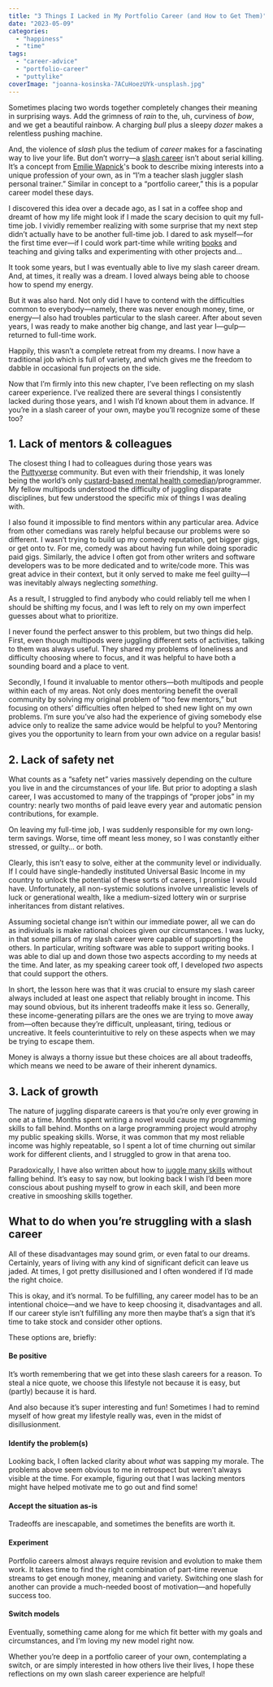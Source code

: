 ```yaml
---
title: "3 Things I Lacked in My Portfolio Career (and How to Get Them)"
date: "2023-05-09"
categories: 
  - "happiness"
  - "time"
tags: 
  - "career-advice"
  - "portfolio-career"
  - "puttylike"
coverImage: "joanna-kosinska-7ACuHoezUYk-unsplash.jpg"
---
```


Sometimes placing two words together completely changes their meaning in surprising ways. Add the grimness of _rain_ to the, uh, curviness of _bow_, and we get a beautiful rainbow. A charging _bull_ plus a sleepy _dozer_ makes a relentless pushing machine.

<!--more-->

And, the violence of _slash_ plus the tedium of _career_ makes for a fascinating way to live your life. But don’t worry—a [slash career](https://puttylike.com/how-to-be-proud-of-your-slash-career/) isn’t about serial killing. It’s a concept from [Emilie Wapnick](https://puttylike.com)'s book to describe mixing interests into a unique profession of your own, as in “I’m a teacher slash juggler slash personal trainer.” Similar in concept to a “portfolio career,” this is a popular career model these days.

I discovered this idea over a decade ago, as I sat in a coffee shop and dreamt of how my life might look if I made the scary decision to quit my full-time job. I vividly remember realizing with some surprise that my next step didn’t actually have to be another full-time job. I dared to ask myself—for the first time ever—if I could work part-time while writing [books](https://enhughesiasm.com/books) and teaching and giving talks and experimenting with other projects and…

It took some years, but I was eventually able to live my slash career dream. And, at times, it really was a dream. I loved always being able to choose how to spend my energy.

But it was also hard. Not only did I have to contend with the difficulties common to everybody—namely, there was never enough money, time, or energy—I also had troubles particular to the slash career. After about seven years, I was ready to make another big change, and last year I—gulp—returned to full-time work.

Happily, this wasn’t a complete retreat from my dreams. I now have a traditional job which is full of variety, and which gives me the freedom to dabble in occasional fun projects on the side.

Now that I’m firmly into this new chapter, I’ve been reflecting on my slash career experience. I’ve realized there are several things I consistently lacked during those years, and I wish I’d known about them in advance. If you’re in a slash career of your own, maybe you’ll recognize some of these too?

## 1\. Lack of mentors & colleagues

The closest thing I had to colleagues during those years was the [Puttyverse](https://theputtyverse.com/) community. But even with their friendship, it was lonely being the world’s only [custard-based mental health comedian](https://bit.ly/custardTED)/programmer. My fellow multipods understood the difficulty of juggling disparate disciplines, but few understood the specific mix of things I was dealing with. 

I also found it impossible to find mentors within any particular area. Advice from other comedians was rarely helpful because our problems were so different. I wasn’t trying to build up my comedy reputation, get bigger gigs, or get onto tv. For me, comedy was about having fun while doing sporadic paid gigs. Similarly, the advice I often got from other writers and software developers was to be more dedicated and to write/code more. This was great advice in their context, but it only served to make me feel guilty—I was inevitably always neglecting _something_.

As a result, I struggled to find anybody who could reliably tell me when I should be shifting my focus, and I was left to rely on my own imperfect guesses about what to prioritize.

I never found the perfect answer to this problem, but two things did help. First, even though multipods were juggling different sets of activities, talking to them was always useful. They shared my problems of loneliness and difficulty choosing where to focus, and it was helpful to have both a sounding board and a place to vent. 

Secondly, I found it invaluable to mentor others—both multipods and people within each of my areas. Not only does mentoring benefit the overall community by solving my original problem of “too few mentors,” but focusing on others’ difficulties often helped to shed new light on my own problems. I’m sure you’ve also had the experience of giving somebody else advice only to realize the same advice would be helpful to you? Mentoring gives you the opportunity to learn from your own advice on a regular basis!

## 2\. Lack of safety net

What counts as a “safety net” varies massively depending on the culture you live in and the circumstances of your life. But prior to adopting a slash career, I was accustomed to many of the trappings of “proper jobs” in my country: nearly two months of paid leave every year and automatic pension contributions, for example. 

On leaving my full-time job, I was suddenly responsible for my own long-term savings. Worse, time off meant less money, so I was constantly either stressed, or guilty… or both.

Clearly, this isn’t easy to solve, either at the community level or individually. If I could have single-handedly instituted Universal Basic Income in my country to unlock the potential of these sorts of careers, I promise I would have. Unfortunately, all non-systemic solutions involve unrealistic levels of luck or generational wealth, like a medium-sized lottery win or surprise inheritances from distant relatives.

Assuming societal change isn’t within our immediate power, all we can do as individuals is make rational choices given our circumstances. I was lucky, in that some pillars of my slash career were capable of supporting the others. In particular, writing software was able to support writing books. I was able to dial up and down those two aspects according to my needs at the time. And later, as my speaking career took off, I developed _two_ aspects that could support the others.

In short, the lesson here was that it was crucial to ensure my slash career always included at least one aspect that reliably brought in income. This may sound obvious, but its inherent tradeoffs make it less so. Generally, these income-generating pillars are the ones we are trying to move away from—often because they’re difficult, unpleasant, tiring, tedious or uncreative. It feels counterintuitive to rely on these aspects when we may be trying to escape them.

Money is always a thorny issue but these choices are all about tradeoffs, which means we need to be aware of their inherent dynamics.

## 3\. Lack of growth

The nature of juggling disparate careers is that you’re only ever growing in one at a time. Months spent writing a novel would cause my programming skills to fall behind. Months on a large programming project would atrophy my public speaking skills. Worse, it was common that my most reliable income was highly repeatable, so I spent a lot of time churning out similar work for different clients, and I struggled to grow in that arena too.

Paradoxically, I have also written about how to [juggle many skills](https://enhughesiasm.com/articles/use-it-or-lose-it-a-terrifying-concept/) without falling behind. It’s easy to say now, but looking back I wish I’d been more conscious about pushing myself to grow in each skill, and been more creative in smooshing skills together.

## What to do when you’re struggling with a slash career

All of these disadvantages may sound grim, or even fatal to our dreams. Certainly, years of living with any kind of significant deficit can leave us jaded. At times, I got pretty disillusioned and I often wondered if I’d made the right choice.

This is okay, and it’s normal. To be fulfilling, any career model has to be an intentional choice—and we have to keep choosing it, disadvantages and all. If our career style isn’t fulfilling any more then maybe that’s a sign that it’s time to take stock and consider other options.

These options are, briefly:

#### Be positive

It’s worth remembering that we get into these slash careers for a reason. To steal a nice quote, we choose this lifestyle not because it is easy, but (partly) because it is hard. 

And also because it’s super interesting and fun! Sometimes I had to remind myself of how great my lifestyle really was, even in the midst of disillusionment.

#### Identify the problem(s)

Looking back, I often lacked clarity about _what_ was sapping my morale. The problems above seem obvious to me in retrospect but weren’t always visible at the time. For example, figuring out that I was lacking mentors might have helped motivate me to go out and find some!

#### Accept the situation as-is

Tradeoffs are inescapable, and sometimes the benefits are worth it.

#### Experiment

Portfolio careers almost always require revision and evolution to make them work. It takes time to find the right combination of part-time revenue streams to get enough money, meaning and variety. Switching one slash for another can provide a much-needed boost of motivation—and hopefully success too.

#### Switch models

Eventually, something came along for me which fit better with my goals and circumstances, and I’m loving my new model right now.

Whether you’re deep in a portfolio career of your own, contemplating a switch, or are simply interested in how others live their lives, I hope these reflections on my own slash career experience are helpful!
